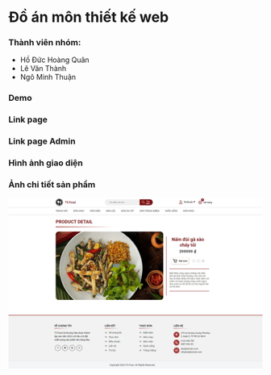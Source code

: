 # Đồ án môn thiết kế web

### Thành viên nhóm:

- Hồ Đức Hoàng Quân
- Lê Văn Thành
- Ngô Minh Thuận

### Demo

### Link page

### Link page Admin

### Hình ảnh giao diện

### Ảnh chi tiết sản phầm

![Alt text](detailProduct.png)
